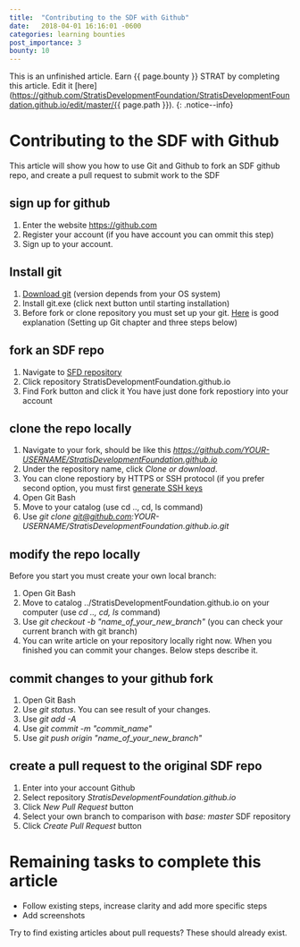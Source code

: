 ```yaml
---
title:  "Contributing to the SDF with Github"
date:   2018-04-01 16:16:01 -0600
categories: learning bounties
post_importance: 3
bounty: 10
---
```

This is an unfinished article. Earn {{ page.bounty }} STRAT by completing this article. Edit it [here](https://github.com/StratisDevelopmentFoundation/StratisDevelopmentFoundation.github.io/edit/master/{{ page.path }}).
{: .notice--info}

# Contributing to the SDF with Github

This article will show you how to use Git and Github to fork an SDF github repo, and create a pull request to submit work to the SDF

## sign up for github
1. Enter the website https://github.com
2. Register your account (if you have account you can ommit this step)
3. Sign up to your account.

## Install git
1. [Download git](https://git-scm.com/downloads) (version depends from your OS system)
2. Install git.exe (click next button until starting installation)
3. Before fork or clone repository you must set up your git. [Here](https://help.github.com/articles/set-up-git/) 
   is good explanation (Setting up Git chapter and three steps below) 

## fork an SDF repo
1. Navigate to [SFD repository](https://github.com/StratisDevelopmentFoundation)  
2. Click repository StratisDevelopmentFoundation.github.io
3. Find Fork button and click it
   You have just done fork repostiory into your account

## clone the repo locally
1. Navigate to your fork, should be like this *https://github.com/YOUR-USERNAME/StratisDevelopmentFoundation.github.io*
2. Under the repository name, click *Clone or download*.
3. You can clone repostiory by HTTPS or SSH protocol (if you prefer second option, you must first [generate SSH keys](https://help.github.com/articles/generating-a-new-ssh-key-and-adding-it-to-the-ssh-agent/)
4. Open Git Bash
5. Move to your catalog (use cd .., cd, ls command) 
6. Use *git clone git@github.com:YOUR-USERNAME/StratisDevelopmentFoundation.github.io.git*

## modify the repo locally
Before you start you must create your own local branch:
1. Open Git Bash 
2. Move to catalog ../StratisDevelopmentFoundation.github.io on your computer (use *cd .., cd, ls* command) 
3. Use *git checkout -b "name_of_your_new_branch"* (you can check your current branch with git branch)
4. You can write article on your repository locally right now. When you finished you can commit your changes. 
   Below steps describe it.

## commit changes to your github fork
1. Open Git Bash
2. Use *git status*. You can see result of your changes.
3. Use *git add -A* 
4. Use *git commit -m "commit_name"* 
5. Use *git push origin "name_of_your_new_branch"*

## create a pull request to the original SDF repo
1. Enter into your account Github
2. Select repository *StratisDevelopmentFoundation.github.io*
3. Click *New Pull Request* button
4. Select your own branch to comparison with *base: master* SDF repository
5. Click *Create Pull Request* button

# Remaining tasks to complete this article

* Follow existing steps, increase clarity and add more specific steps
* Add screenshots

Try to find existing articles about pull requests? These should already exist.
